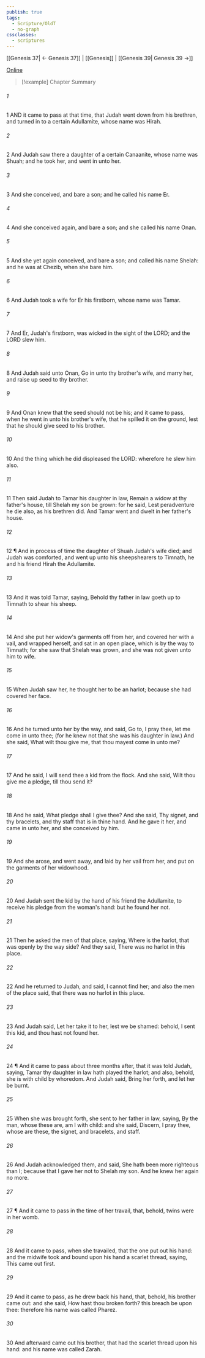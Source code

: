 ```yaml
---
publish: true
tags:
  - Scripture/OldT
  - no-graph
cssclasses:
  - scriptures
---
```

[[Genesis 37| ← Genesis 37]] | [[Genesis]] | [[Genesis 39| Genesis 39 →]]

[Online](https://churchofjesuschrist.org/study/scriptures/ot/gen/38?lang=eng)

>[!example] Chapter Summary
>
###### 1
1 AND it came to pass at that time, that Judah went down from his brethren, and turned in to a certain Adullamite, whose name was Hirah.
###### 2
2 And Judah saw there a daughter of a certain Canaanite, whose name was Shuah; and he took her, and went in unto her.
###### 3
3 And she conceived, and bare a son; and he called his name Er.
###### 4
4 And she conceived again, and bare a son; and she called his name Onan.
###### 5
5 And she yet again conceived, and bare a son; and called his name Shelah: and he was at Chezib, when she bare him.
###### 6
6 And Judah took a wife for Er his firstborn, whose name was Tamar.
###### 7
7 And Er, Judah's firstborn, was wicked in the sight of the LORD; and the LORD slew him.
###### 8
8 And Judah said unto Onan, Go in unto thy brother's wife, and marry her, and raise up seed to thy brother.
###### 9
9 And Onan knew that the seed should not be his; and it came to pass, when he went in unto his brother's wife, that he spilled it on the ground, lest that he should give seed to his brother.
###### 10
10 And the thing which he did displeased the LORD: wherefore he slew him also.
###### 11
11 Then said Judah to Tamar his daughter in law, Remain a widow at thy father's house, till Shelah my son be grown: for he said, Lest peradventure he die also, as his brethren did.  And Tamar went and dwelt in her father's house.
###### 12
12 ¶ And in process of time the daughter of Shuah Judah's wife died; and Judah was comforted, and went up unto his sheepshearers to Timnath, he and his friend Hirah the Adullamite.
###### 13
13 And it was told Tamar, saying, Behold thy father in law goeth up to Timnath to shear his sheep.
###### 14
14 And she put her widow's garments off from her, and covered her with a vail, and wrapped herself, and sat in an open place, which is by the way to Timnath; for she saw that Shelah was grown, and she was not given unto him to wife.
###### 15
15 When Judah saw her, he thought her to be an harlot; because she had covered her face.
###### 16
16 And he turned unto her by the way, and said, Go to, I pray thee, let me come in unto thee; (for he knew not that she was his daughter in law.) And she said, What wilt thou give me, that thou mayest come in unto me?
###### 17
17 And he said, I will send thee a kid from the flock.  And she said, Wilt thou give me a pledge, till thou send it?
###### 18
18 And he said, What pledge shall I give thee?  And she said, Thy signet, and thy bracelets, and thy staff that is in thine hand.  And he gave it her, and came in unto her, and she conceived by him.
###### 19
19 And she arose, and went away, and laid by her vail from her, and put on the garments of her widowhood.
###### 20
20 And Judah sent the kid by the hand of his friend the Adullamite, to receive his pledge from the woman's hand: but he found her not.
###### 21
21 Then he asked the men of that place, saying, Where is the harlot, that was openly by the way side?  And they said, There was no harlot in this place.
###### 22
22 And he returned to Judah, and said, I cannot find her; and also the men of the place said, that there was no harlot in this place.
###### 23
23 And Judah said, Let her take it to her, lest we be shamed: behold, I sent this kid, and thou hast not found her.
###### 24
24 ¶ And it came to pass about three months after, that it was told Judah, saying, Tamar thy daughter in law hath played the harlot; and also, behold, she is with child by whoredom.  And Judah said, Bring her forth, and let her be burnt.
###### 25
25 When she was brought forth, she sent to her father in law, saying, By the man, whose these are, am I with child: and she said, Discern, I pray thee, whose are these, the signet, and bracelets, and staff.
###### 26
26 And Judah acknowledged them, and said, She hath been more righteous than I; because that I gave her not to Shelah my son.  And he knew her again no more.
###### 27
27 ¶ And it came to pass in the time of her travail, that, behold, twins were in her womb.
###### 28
28 And it came to pass, when she travailed, that the one put out his hand: and the midwife took and bound upon his hand a scarlet thread, saying, This came out first.
###### 29
29 And it came to pass, as he drew back his hand, that, behold, his brother came out: and she said, How hast thou broken forth? this breach be upon thee: therefore his name was called Pharez.
###### 30
30 And afterward came out his brother, that had the scarlet thread upon his hand: and his name was called Zarah.



